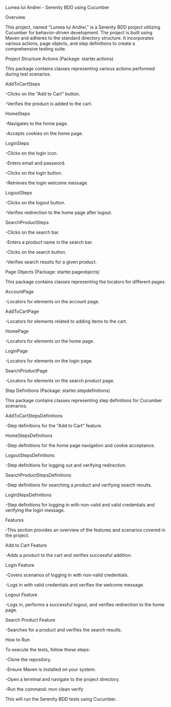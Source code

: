 Lumea lui Andrei - Serenity BDD using Cucumber

Overview

This project, named "Lumea lui Andrei," is a Serenity BDD project utilizing Cucumber for behavior-driven development. The project is built using Maven and adheres to the standard directory structure. It incorporates various actions, page objects, and step definitions to create a comprehensive testing suite.

Project Structure
Actions (Package: starter.actions)

This package contains classes representing various actions performed during test scenarios.

AddToCartSteps

-Clicks on the "Add to Cart" button.

-Verifies the product is added to the cart.

HomeSteps

-Navigates to the home page.

-Accepts cookies on the home page.

LoginSteps

-Clicks on the login icon.

-Enters email and password.

-Clicks on the login button.

-Retrieves the login welcome message.

LogoutSteps

-Clicks on the logout button.

-Verifies redirection to the home page after logout.

SearchProductSteps

-Clicks on the search bar.

-Enters a product name in the search bar.

-Clicks on the search button.

-Verifies search results for a given product.

Page Objects (Package: starter.pageobjects)

This package contains classes representing the locators for different pages.

AccountPage

-Locators for elements on the account page.

AddToCartPage

-Locators for elements related to adding items to the cart.

HomePage

-Locators for elements on the home page.

LoginPage

-Locators for elements on the login page.

SearchProductPage

-Locators for elements on the search product page.

Step Definitions (Package: starter.stepdefinitions)

This package contains classes representing step definitions for Cucumber scenarios.

AddToCartStepsDefinitions

-Step definitions for the "Add to Cart" feature.

HomeStepsDefinitions

-Step definitions for the home page navigation and cookie acceptance.

LogoutStepsDefinitions

-Step definitions for logging out and verifying redirection.

SearchProductStepsDefinitions

-Step definitions for searching a product and verifying search results.

LoginStepsDefinitions

-Step definitions for logging in with non-valid and valid credentials and verifying the login message.

Features

-This section provides an overview of the features and scenarios covered in the project.


Add to Cart Feature

-Adds a product to the cart and verifies successful addition.

Login Feature

-Covers scenarios of logging in with non-valid credentials.

-Logs in with valid credentials and verifies the welcome message.

Logout Feature

-Logs in, performs a successful logout, and verifies redirection to the home page.

Search Product Feature

-Searches for a product and verifies the search results.

How to Run

To execute the tests, follow these steps:

-Clone the repository.

-Ensure Maven is installed on your system.

-Open a terminal and navigate to the project directory.

-Run the command: mvn clean verify

This will run the Serenity BDD tests using Cucumber.